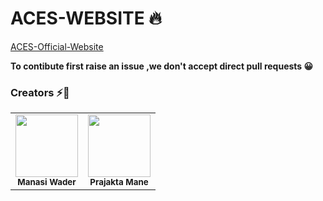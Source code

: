 # ACES-WEBSITE  🔥
[ACES-Official-Website](https://aces-dypcoeakurdi.web.app/)

**To contibute first raise an issue ,we don't accept direct pull requests 😀**

### Creators :zap::dizzy:
<table>
		<tr>
			<td align="center"><img src=""  width=100px;"><br /><sub><b>Manasi Wader</b></sub><br/><a href="https://github.com/WaderManasi"></a></td>
		   <td align="center"><img src="https://pasteboard.co/K4AcUbi.jpg"  width=100px;"><br /><sub><b>Prajakta Mane</b></sub><br/><a href="https://github.com/maneprajakta"></a></td>
		</td>			
		</tr>
		
</table>
        
